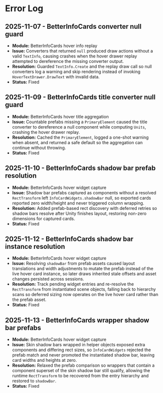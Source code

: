 # Error Log

## 2025-11-07 - BetterInfoCards converter null guard
- **Module:** BetterInfoCards hover info replay
- **Issue:** Converters that returned `null` produced draw actions without a valid `TextInfo`, causing crashes when the hover drawer replay attempted to dereference the missing converter output.
- **Resolution:** Guarded `TextInfo.Create` and the replay draw call so null converters log a warning and skip rendering instead of invoking `HoverTextDrawer.DrawText` with invalid data.
- **Status:** Fixed

## 2025-11-09 - BetterInfoCards title converter null guard
- **Module:** BetterInfoCards hover title aggregation
- **Issue:** Countable prefabs missing a `PrimaryElement` caused the title converter to dereference a null component while computing `Units`, crashing the hover drawer replay.
- **Resolution:** Cached the `PrimaryElement`, logged a one-shot warning when absent, and returned a safe default so the aggregation can continue without throwing.
- **Status:** Fixed

## 2025-11-10 - BetterInfoCards shadow bar prefab resolution
- **Module:** BetterInfoCards hover widget capture
- **Issue:** Shadow bar prefabs captured as components without a resolved `RectTransform` left `InfoCardWidgets.shadowBar` null, so exported cards reported zero width/height and never triggered column wrapping.
- **Resolution:** Added prefab-based rect discovery with deferred retries so shadow bars resolve after Unity finishes layout, restoring non-zero dimensions for captured cards.
- **Status:** Fixed

## 2025-11-12 - BetterInfoCards shadow bar instance resolution
- **Module:** BetterInfoCards hover widget capture
- **Issue:** Resolving `shadowBar` from prefab assets caused layout translations and width adjustments to mutate the prefab instead of the live hover card instance, so later draws inherited stale offsets and asset changes persisted across sessions.
- **Resolution:** Track pending widget entries and re-resolve the `RectTransform` from instantiated scene objects, falling back to hierarchy scans so deferred sizing now operates on the live hover card rather than the prefab asset.
- **Status:** Fixed

## 2025-11-13 - BetterInfoCards wrapper shadow bar prefabs
- **Module:** BetterInfoCards hover widget capture
- **Issue:** Skin shadow bars wrapped in helper objects exposed extra components and differing rect sizes, so `InfoCardWidgets` rejected the prefab match and never promoted the instantiated shadow bar, leaving card widths and heights at zero.
- **Resolution:** Relaxed the prefab comparison so wrappers that contain a component superset of the skin shadow bar still qualify, allowing the runtime `RectTransform` to be recovered from the entry hierarchy and restored to `shadowBar`.
- **Status:** Fixed
